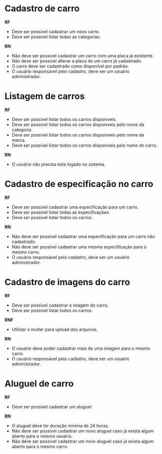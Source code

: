 # Cadastro de carro

**RF**
- Deve ser possível cadastrar um novo carro.
- Deve ser possível listar todas as categorias.

**RN**
- Não deve ser possível cadastrar um carro com uma placa já existente.
- Não deve ser possível alterar a placa de um carro já cadastrado.
- O carro deve ser cadastrado como disponível por padrão.
- O usuário responsável pelo cadastro, deve ser um usuário administrador.


# Listagem de carros

**RF**
- Deve ser possível listar todos os carros disponíveis.
- Deve ser possível listar todos os carros disponíveis pelo nome da categoria.
- Deve ser possível listar todos os carros disponíveis pelo nome da marca.
- Deve ser possível listar todos os carros disponíveis pelo nome do carro.

**RN**
- O usuário não precisa esta logado no sistema.


# Cadastro de especificação no carro

**RF**
- Deve ser possível cadastrar uma especificação para um carro.
- Deve ser possível listar todas as especificações.
- Deve ser possível listar todos os carros.

**RN**
- Não deve ser possível cadastrar uma especificação para um carro não cadastrado.
- Não deve ser possível cadastrar uma mesma especificação para o mesmo carro.
- O usuário responsável pelo cadastro, deve ser um usuário administrador.


# Cadastro de imagens do carro

**RF**
- Deve ser possível cadastrar a imagem do carro.
- Deve ser possível listar todos os carros.

**RNF**
- Utilizar o multer para upload dos arquivos.

**RN**
- O usuário deve poder cadastrar mais de uma imagem para o mesmo carro.
- O usuário responsável pelo cadastro, deve ser um usuário administrador.


# Aluguel de carro

**RF**
- Deve ser possível cadastrar um aluguel

**RN**
- O aluguel deve ter duração mínima de 24 horas.
- Não deve ser possível cadastrar um novo aluguel caso já exista algum aberto para o mesmo usuário.
- Não deve ser possível cadastrar um novo aluguel caso já exista algum aberto para o mesmo carro.
